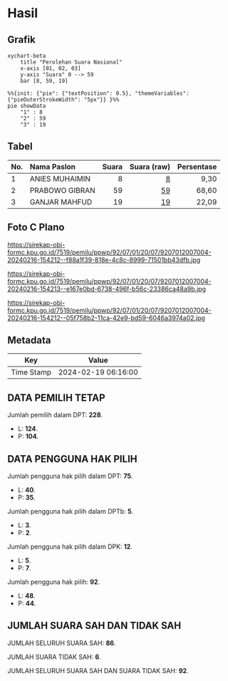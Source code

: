 # Hasil

## Grafik

```mermaid
xychart-beta
    title "Perolehan Suara Nasional"
    x-axis [01, 02, 03]
    y-axis "Suara" 0 --> 59
    bar [8, 59, 19]
```

```mermaid
%%{init: {"pie": {"textPosition": 0.5}, "themeVariables": {"pieOuterStrokeWidth": "5px"}} }%%
pie showData
    "1" : 8
    "2" : 59
    "3" : 19
```

## Tabel

| No. | Nama Paslon    | Suara | Suara (raw) | Persentase |
|:--- |:-------------- | -----:| -----------:| ----------:|
| 1   | ANIES MUHAIMIN | 8     | [8][p-1]    | 9,30       |
| 2   | PRABOWO GIBRAN | 59    | [59][p-2]   | 68,60      |
| 3   | GANJAR MAHFUD  | 19    | [19][p-3]   | 22,09      |


[p-1]: https://github.com/gigit-pemilu/pemilu-2024/blob/main/pilpres/hitung-suara/sub/92-papua-barat/sub/07-teluk-wondama/sub/01-wasior/sub/2007-moru/sub/004-tps/sub/paslon-1.txt
[p-2]: https://github.com/gigit-pemilu/pemilu-2024/blob/main/pilpres/hitung-suara/sub/92-papua-barat/sub/07-teluk-wondama/sub/01-wasior/sub/2007-moru/sub/004-tps/sub/paslon-2.txt
[p-3]: https://github.com/gigit-pemilu/pemilu-2024/blob/main/pilpres/hitung-suara/sub/92-papua-barat/sub/07-teluk-wondama/sub/01-wasior/sub/2007-moru/sub/004-tps/sub/paslon-3.txt

## Foto C Plano

https://sirekap-obj-formc.kpu.go.id/7519/pemilu/ppwp/92/07/01/20/07/9207012007004-20240216-154212--f88a1f39-818e-4c8c-8999-71501bb43dfb.jpg

https://sirekap-obj-formc.kpu.go.id/7519/pemilu/ppwp/92/07/01/20/07/9207012007004-20240216-154213--e167e0bd-6738-496f-b56c-23386ca48a9b.jpg

https://sirekap-obj-formc.kpu.go.id/7519/pemilu/ppwp/92/07/01/20/07/9207012007004-20240216-154212--05f758b2-11ca-42e9-bd59-6046a3974a02.jpg


## Metadata

| Key        | Value               |
| ---------- | ------------------- |
| Time Stamp | 2024-02-19 06:16:00 |


## DATA PEMILIH TETAP

Jumlah pemilih dalam DPT: **228**.
 * L: **124**.
 * P: **104**.

## DATA PENGGUNA HAK PILIH

Jumlah pengguna hak pilih dalam DPT: **75**.
 * L: **40**.
 * P: **35**.

Jumlah pengguna hak pilih dalam DPTb: **5**.
 * L: **3**.
 * P: **2**.

Jumlah pengguna hak pilih dalam DPK: **12**.
 * L: **5**.
 * P: **7**.

Jumlah pengguna hak pilih: **92**.
 * L: **48**.
 * P: **44**.

## JUMLAH SUARA SAH DAN TIDAK SAH

JUMLAH SELURUH SUARA SAH: **86**.

JUMLAH SUARA TIDAK SAH: **6**.

JUMLAH SELURUH SUARA SAH DAN SUARA TIDAK SAH: **92**.


